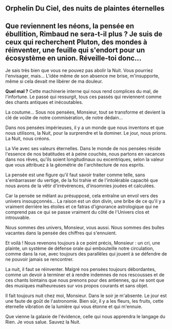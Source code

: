 <div class="container">
    <div class="poetry">
        <h2>Orphelin Du Ciel, des nuits de plaintes éternelles</h2>
        <h2>Que reviennent les néons, la pensée en ébullition, Rimbaud ne sera-t-il plus ? Je suis de ceux qui recherchent Pluton, des mondes à réinventer, une feuille qui s'endort pour un écosystème en union. Réveille-toi donc...</h2>
        <p>Je sais très bien que vous ne pouvez pas abolir la Nuit. Vous pourriez l'envisager, mais... L'idée même de son absence me brise, m'insupporte, même si cela devait me libérer de ma douleur.</p>
        <p><strong>Quel mal ?</strong> Cette machinerie interne qui nous rend complices du mal, de l'infortune. Le passé qui ressurgit, tous ces passés qui reviennent comme des chants antiques et inécoutables.</p>
        <p>La coutume... Sous nos pensées, Monsieur, tout se transforme et devient la clé de voûte de notre commisération, de notre dédain...</p>
        <p>Dans nos pensées impérieuses, il y a un monde que nous inventons et que nous utilisons, la Nuit, pour la surprendre et la dominer. Le jour, nous prions. La Nuit, nous créons.</p>
        <p>La Vie avec ses valeurs éternelles. Dans le monde de nos pensées réside l'essence de nos béatitudes et à peine couchés, nous partons en vacances dans nos rêves, qu'ils soient longitudinaux ou excentriques, selon la valeur que vous attribuez à la géométrie de l'architecture de nos esprits.</p>
        <p>La pensée est une figure qu'il faut savoir traiter comme telle, sans s'embarrasser du vertige, de la foi trahie et de l'intolérable capacité que nous avons de la vêtir d'irrévérences, d'insomnies jouées et calculées.</p>
        <p>Car la pensée se mêlant au présupposé, cela entraîne un envol vers des univers insoupçonnés... La raison est un don divin, une bribe de ce qu'il y a vraiment derrière les étoiles et ce fatras d'ignorance astrologique qui ne comprend pas ce qui se passe vraiment du côté de l'Univers clos et introuvable.</p>
        <p>Nous sommes des univers, Monsieur, vous aussi. Nous sommes des bulles vacantes dans la pensée des chiffres qui s'ennuient.</p>
        <p>Et voilà ! Nous revenons toujours à ce point précis, Monsieur : un cri, une plainte, un système de défense orale qui embouteille notre circulation, comme dans la rue, avec toujours des parallèles qui jouent à se défendre de ne pouvoir jamais se rencontrer.</p>
        <p>La nuit, il faut se réinventer. Malgré nos pensées toujours débordantes, comme un devoir à terminer et à rendre indemnes de nos rescousses et de ces chants lointains que nous prenons pour des antiennes, qui ne sont que des musiques malheureuses sur vos propos courants et sans objet.</p>
        <p>Il fait toujours nuit chez moi, Monsieur. Dans le soir je m'absente. Le jour est une faute de goût de l'astronomie. Bien sûr, il y a les fleurs, les fruits, cette éternelle vibration de la lumière qui vous étonne et qui m'ennuie.</p>
        <p>Que vienne la galaxie de l'évidence, celle qui nous apprendra le langage du Rien. Je vous salue. Sauvez la Nuit.</p>
    </div>
</div>




